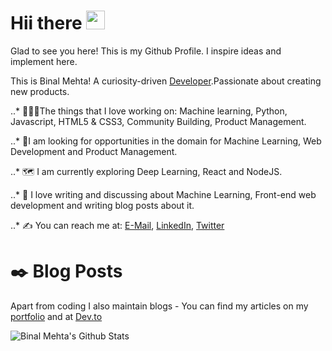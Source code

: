 # Hii there <img src="https://raw.githubusercontent.com/MartinHeinz/MartinHeinz/master/wave.gif" width="30px">
Glad to see you here! This is my Github Profile. I inspire ideas and implement here.

This is Binal Mehta! A curiosity-driven [Developer](https://binal-mehta-portfolio-web.netlify.app/).Passionate about creating new products.

..* 🧑‍🤝‍🧑The things that I love working on: Machine learning, Python, Javascript, HTML5 & CSS3, Community Building, Product Management.

..* 🤝I am looking for opportunities in the domain for Machine Learning, Web Development and Product Management.

..* 🗺️ I am currently exploring Deep Learning, React and NodeJS.

..* 💬 I love writing and discussing about Machine Learning, Front-end web development and writing blog posts about it.

..* ✍️ You can reach me at: [E-Mail](binalmehta354@gmail.com), [LinkedIn](https://www.linkedin.com/in/binalmehta/), [Twitter](https://twitter.com/MehtaBinal277)

# ✒️ Blog Posts
Apart from coding I also maintain blogs - You can find my articles on my [portfolio](https://binal-mehta-portfolio-web.netlify.app/) and at [Dev.to](https://dev.to/binalmehta)


![Binal Mehta's Github Stats](https://github-readme-stats.vercel.app/api?username=BinalMehta&show_icons=true&theme=dark)
